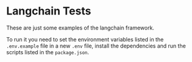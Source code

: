 # Langchain Tests

These are just some examples of the langchain framework.

To run it you need to set the environment variables listed in the `.env.example` file in a new `.env` file, install the dependencies and run the scripts listed in the `package.json`.